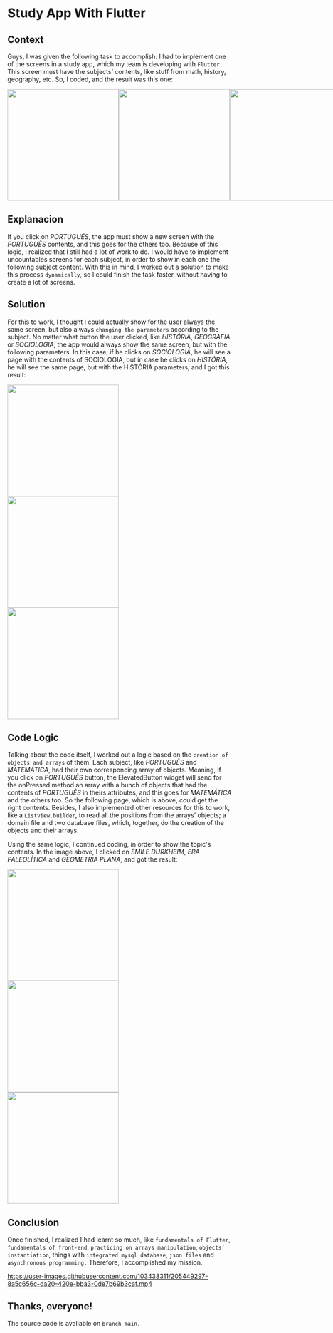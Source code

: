 # Study App With Flutter


## Context 

Guys, I was given the following task to accomplish: I had to implement one of the screens in a study app, which my team is developing with ```Flutter.``` This screen must have the subjects’ contents, like stuff from math, history, geography, etc. So, I coded, and the result was this one: 

<div style="display: flex; justify-content: space-between;" align="center">
  <img src="https://user-images.githubusercontent.com/103438311/205446721-8190d63a-a32b-46ec-a7e4-951d6027f944.png" width="250px"/>  
  <img src="https://user-images.githubusercontent.com/103438311/205446714-92b60179-10df-4f32-871f-ec6aa01db8a4.png" width="250px"/>  
  <img src="https://user-images.githubusercontent.com/103438311/205446719-9f0ee61c-69bc-4f84-b826-edcf7c8131d8.png" width="250px"/>  
</div>

## Explanacion

If you click on *PORTUGUÊS*, the app must show a new screen with the *PORTUGUÊS* contents, and this goes for the others too. Because of this logic, I realized that I still had a lot of work to do. I would have to implement uncountables screens for each subject, in order to show in each one the following subject content. With this in mind, I worked out a solution to make this process ```dynamically```, so I could finish the task faster, without having to create a lot of screens.

## Solution

For this to work, I thought I could actually show for the user always the same screen, but also always ```changing the parameters``` according to the subject. No matter what button the user clicked, like *HISTÓRIA*, *GEOGRAFIA* or *SOCIOLOGIA*, the app would always show the same screen, but with the following parameters. In this case, if he clicks on *SOCIOLOGIA*, he will see a page with the contents of SOCIOLOGIA, but in case he clicks on *HISTÓRIA*, he will see the same page, but with the HISTÓRIA parameters, and I got this result: 


<div style="display: flex; flex-direction: column;" align="center">
  <img src="https://user-images.githubusercontent.com/103438311/205445828-05cdf442-5b8c-471c-94e5-ae7f572ee2e3.png" width="250px"/>  
  <img src="https://user-images.githubusercontent.com/103438311/205445830-4f74ff89-95f6-4f63-89b7-202a63ff3871.png" width="250px"/>  
  <img src="https://user-images.githubusercontent.com/103438311/205445831-3993affe-a54e-4abd-ae9e-571413846df3.png" width="250px"/>  
</div>

## Code Logic

Talking about the code itself, I worked out a logic based on the ```creation of objects and arrays``` of them. Each subject, like *PORTUGUÊS* and *MATEMÁTICA*, had their own corresponding array of objects. Meaning, if you click on *PORTUGUÊS* button, the ElevatedButton widget will send for the onPressed method an array with a bunch of objects that had the contents of *PORTUGUÊS* in theirs attributes, and this goes for *MATEMÁTICA* and the others too. So the following page, which is above, could get the right contents. Besides, I also implemented other resources for this to work, like a ```Listview.builder```, to read all the positions from the arrays’ objects; a domain file and two database files, which, together, do the creation of the objects and their arrays.

Using the same logic, I continued coding, in order to show the topic's contents. In the image above, I clicked on *ÉMILE DURKHEIM*, *ERA PALEOLÍTICA* and *GEOMETRIA PLANA*, and got the result:

<div style="display: flex; flex-direction: column;" align="center">
  <img src="https://user-images.githubusercontent.com/103438311/205445832-f4cfd822-a72c-46fc-90c4-94988e36f4e0.png" width="250px"/>  
  <img src="https://user-images.githubusercontent.com/103438311/205445833-c4e2f559-4952-4d11-bdd8-96ade3ba4827.png" width="250px"/>  
  <img src="https://user-images.githubusercontent.com/103438311/205445834-cc607744-f2a9-44aa-9bda-b9083ec9a356.png" width="250px"/>  
</div>

## Conclusion

Once finished, I realized I had learnt so much, like ```fundamentals of Flutter```, ```fundamentals of front-end```, ```practicing on arrays manipulation```, ```objects’ instantiation```, things with ```integrated mysql database```, ```json files``` and ```asynchronous programming.``` Therefore, I accomplished my mission. 

https://user-images.githubusercontent.com/103438311/205449297-8a5c656c-da20-420e-bba3-0de7b69b3caf.mp4

## Thanks, everyone!

The source code is avaliable on ```branch main.```
